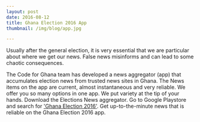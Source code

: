 ```yaml
---
layout: post
date: 2016-08-12
title: Ghana Election 2016 App 
thumbnail: /img/blog/app.jpg

---
```

Usually after the general election,  it is very essential that we are particular about where we get our news. False news misinforms and can lead to some chaotic consequences.


The Code for Ghana team has developed a news aggregator (app) that accumulates election news from trusted news sites in Ghana. The News items on the app are current, almost instantaneous and very reliable. We offer you so many options in one app. We put variety at the tip of your hands. Download the Elections News aggregator. Go to Google Playstore and search for ['Ghana Election 2016'](https://play.google.com/store/apps/details?id=com.ionicframework.electionapp409524). Get up-to-the-minute news that is reliable on the Ghana Election 2016 app. 